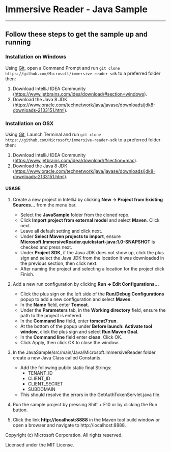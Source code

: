 # Immersive Reader - Java Sample

----------------------------------

## Follow these steps to get the sample up and running

### Installation on Windows

Using [Git](https://git-scm.com/), open a Command Prompt and run `git clone https://github.com/Microsoft/immersive-reader-sdk` to a preferred folder then:

1. Download IntelliJ IDEA Community (https://www.jetbrains.com/idea/download/#section=windows).
2. Download the Java 8 JDK (https://www.oracle.com/technetwork/java/javase/downloads/jdk8-downloads-2133151.html).

### Installation on OSX

Using [Git](https://git-scm.com/), Launch Terminal and run `git clone https://github.com/Microsoft/immersive-reader-sdk` to a preferred folder then:

1. Download IntelliJ IDEA Community (https://www.jetbrains.com/idea/download/#section=mac).
2. Download the Java 8 JDK (https://www.oracle.com/technetwork/java/javase/downloads/jdk8-downloads-2133151.html).


#### USAGE

1. Create a new project in IntelliJ by clicking **New -> Project from Existing Sources...** from the menu bar.
    * Select the **JavaSample** folder from the cloned repo.
    * Click **Import project from external model** and select **Maven**. Click next.
    * Leave all default setting and click next.
    * Under **Select Maven projects to import**, ensure **Microsoft.ImmersiveReader.quickstart-java:1.0-SNAPSHOT** is checked and press next.
    * Under **Project SDK**, if the Java JDK does not show up, click the plus sign and select the Java JDK from the location it was downloaded in the previous section, then click next.
    * After naming the project and selecting a location for the project click Finish.

2. Add a new run configuration by clicking **Run -> Edit Configurations...**
    * Click the plus sign on the left side of the **Run/Debug Configurations** popup to add a new configuration and select **Maven**.
    * In the **Name** field, enter **Tomcat**.
    * Under the **Parameters** tab, in the **Working directory** field, ensure the path to the project is entered.
    * In the **Command line** field, enter **tomcat7:run**.
    * At the bottom of the popup under **Before launch: Activate tool window**, click the plus sign and select **Run Maven Goal**.
    * In the **Command line** field enter **clean**. Click OK.
    * Click Apply, then click OK to close the window.

3. In the JavaSample/src/main/Java/Microsoft.ImmersiveReader folder create a new Java Class called Constants.
    * Add the following public static final Strings:
        * TENANT_ID
        * CLIENT_ID
        * CLIENT_SECRET
        * SUBDOMAIN
    * This should resolve the errors in the GetAuthTokenServlet.java file.

4. Run the sample project by pressing Shift + F10 or by clicking the Run button.

5. Click the link **http://localhost:8888** in the Maven tool build window or open a browser and navigate to http://localhost:8888.


Copyright (c) Microsoft Corporation. All rights reserved.

Licensed under the MIT License.